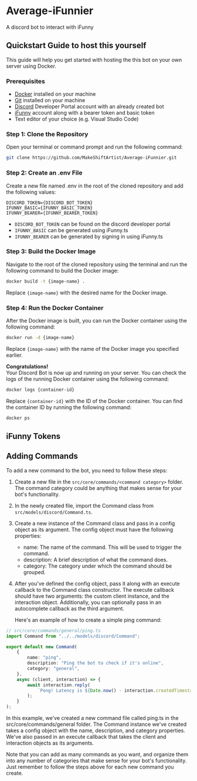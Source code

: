 # Average-iFunnier

A discord bot to interact with iFunny

## Quickstart Guide to host this yourself

This guide will help you get started with hosting the this bot on your own server using Docker.

### Prerequisites

-   [Docker](https://docs.docker.com/get-docker/) installed on your machine
-   [Git](https://git-scm.com/downloads) installed on your machine
-   [Discord](https://discord.com/developers/applications) Developer Portal account with an already created bot
-   [iFunny](https://ifunny.co) account along with a bearer token and basic token
-   Text editor of your choice (e.g. Visual Studio Code)

### Step 1: Clone the Repository

Open your terminal or command prompt and run the following command:

```sh
git clone https://github.com/MakeShiftArtist/Average-iFunnier.git
```

### Step 2: Create an .env File

Create a new file named .env in the root of the cloned repository and add the following values:

```env
DISCORD_TOKEN={DISCORD_BOT_TOKEN}
IFUNNY_BASIC={IFUNNY_BASIC_TOKEN}
IFUNNY_BEARER={IFUNNY_BEARER_TOKEN}
```

-   `DISCORD_BOT_TOKEN` can be found on the discord developer portal
-   `IFUNNY_BASIC` can be generated using iFunny.ts
-   `IFUNNY_BEARER` can be generated by signing in using iFunny.ts

### Step 3: Build the Docker Image

Navigate to the root of the cloned repository using the terminal and run the following command to build the Docker image:

```sh
docker build -t {image-name} .

```

Replace `{image-name}` with the desired name for the Docker image.

### Step 4: Run the Docker Container

After the Docker image is built, you can run the Docker container using the following command:

```sh
docker run -d {image-name}
```

Replace `{image-name}` with the name of the Docker image you specified earlier.

**Congratulations!**\
Your Discord Bot is now up and running on your server. You can check the logs of the running Docker container using the following command:

```sh
docker logs {container-id}
```

Replace `{container-id}` with the ID of the Docker container. You can find the container ID by running the following command:

```sh
docker ps
```

## iFunny Tokens


## Adding Commands

To add a new command to the bot, you need to follow these steps:

1. Create a new file in the `src/core/commands/<command category>` folder. The command category could be anything that makes sense for your bot's functionality.
2. In the newly created file, import the Command class from `src/models/discord/Command.ts`.
3. Create a new instance of the Command class and pass in a config object as its argument. The config object must have the following properties:
    - name: The name of the command. This will be used to trigger the command.
    - description: A brief description of what the command does.
    - category: The category under which the command should be grouped.
4. After you've defined the config object, pass it along with an execute callback to the Command class constructor. The execute callback should have two arguments: the custom client instance, and the interaction object. Additionally, you can optionally pass in an autocomplete callback as the third argument.

    Here's an example of how to create a simple ping command:

```typescript
// src/core/commands/general/ping.ts
import Command from "../../models/discord/Command";

export default new Command(
	{
		name: "ping",
		description: "Ping the bot to check if it's online",
		category: "general",
	},
	async (client, interaction) => {
		await interaction.reply(
			`Pong! Latency is ${Date.now() - interaction.createdTimestamp}ms.`
		);
	}
);
```

In this example, we've created a new command file called ping.ts in the src/core/commands/general folder. The Command instance we've created takes a config object with the name, description, and category properties. We've also passed in an execute callback that takes the client and interaction objects as its arguments.

Note that you can add as many commands as you want, and organize them into any number of categories that make sense for your bot's functionality. Just remember to follow the steps above for each new command you create.
